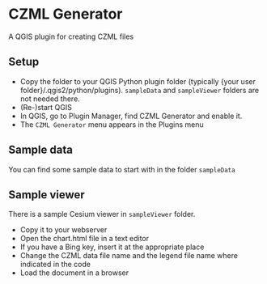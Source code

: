 # CZML Generator
A QGIS plugin for creating CZML files

## Setup
- Copy the folder to your QGIS Python plugin folder (typically {your user folder}/.qgis2/python/plugins). `sampleData` and `sampleViewer` folders are not needed there.
- (Re-)start QGIS
- In QGIS, go to Plugin Manager, find CZML Generator and enable it.
- The `CZML Generator` menu appears in the Plugins menu

## Sample data
You can find some sample data to start with in the folder `sampleData`

## Sample viewer
There is a sample Cesium viewer in `sampleViewer` folder. 
- Copy it to your webserver
- Open the chart.html file in a text editor
- If you have a Bing key, insert it at the appropriate place
- Change the CZML data file name and the legend file name where indicated in the code
- Load the document in a browser
